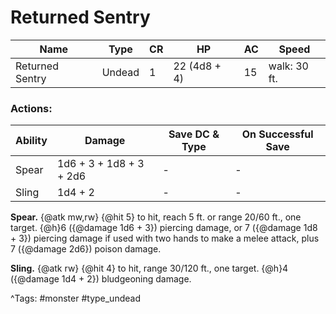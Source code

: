 # Returned Sentry

| Name | Type | CR | HP | AC | Speed |
|------|------|----|----|----|-------|
| Returned Sentry | Undead | 1 | 22 (4d8 + 4) | 15 | walk: 30 ft. |

### Actions:

| Ability | Damage | Save DC & Type | On Successful Save |
|---------|--------|----------------|--------------------|
| Spear | 1d6 + 3 + 1d8 + 3 + 2d6 | - | - |
| Sling | 1d4 + 2 | - | - |


**Spear.** {@atk mw,rw} {@hit 5} to hit, reach 5 ft. or range 20/60 ft., one target. {@h}6 ({@damage 1d6 + 3}) piercing damage, or 7 ({@damage 1d8 + 3}) piercing damage if used with two hands to make a melee attack, plus 7 ({@damage 2d6}) poison damage.

**Sling.** {@atk rw} {@hit 4} to hit, range 30/120 ft., one target. {@h}4 ({@damage 1d4 + 2}) bludgeoning damage.

^Tags: #monster #type_undead
